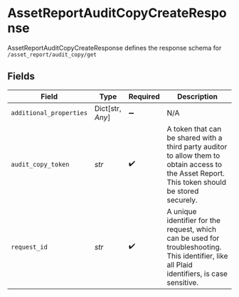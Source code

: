 # AssetReportAuditCopyCreateResponse

AssetReportAuditCopyCreateResponse defines the response schema for `/asset_report/audit_copy/get`


## Fields

| Field                                                                                                                                           | Type                                                                                                                                            | Required                                                                                                                                        | Description                                                                                                                                     |
| ----------------------------------------------------------------------------------------------------------------------------------------------- | ----------------------------------------------------------------------------------------------------------------------------------------------- | ----------------------------------------------------------------------------------------------------------------------------------------------- | ----------------------------------------------------------------------------------------------------------------------------------------------- |
| `additional_properties`                                                                                                                         | Dict[str, *Any*]                                                                                                                                | :heavy_minus_sign:                                                                                                                              | N/A                                                                                                                                             |
| `audit_copy_token`                                                                                                                              | *str*                                                                                                                                           | :heavy_check_mark:                                                                                                                              | A token that can be shared with a third party auditor to allow them to obtain access to the Asset Report. This token should be stored securely. |
| `request_id`                                                                                                                                    | *str*                                                                                                                                           | :heavy_check_mark:                                                                                                                              | A unique identifier for the request, which can be used for troubleshooting. This identifier, like all Plaid identifiers, is case sensitive.     |